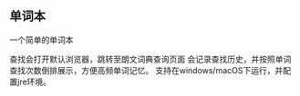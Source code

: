## 单词本

一个简单的单词本

查找会打开默认浏览器，跳转至朗文词典查询页面
会记录查找历史，并按照单词查找次数倒排展示，方便高频单词记忆。
支持在windows/macOS下运行，并配置jre环境。
